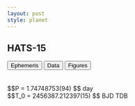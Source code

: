 ```yaml
---
layout: post
style: planet
---
```

<script src="../js/planets.js"></script>

## HATS-15

<!-- Tab links -->
<div class="tab">
<button class="tablinks" onclick="openCity(event, 'Ephemeris')">Ephemeris</button>
<button class="tablinks" onclick="openCity(event, 'Data')">Data</button>
<button class="tablinks" onclick="openCity(event, 'Figures')">Figures</button>
</div>

<!-- Tab content -->
<div id="Ephemeris" class="tabcontent" markdown="1">
<br/><br/>
$$P = 1.74748753(94) $$ day <br/>
$$T_0 = 2456387.212397(15) $$ BJD TDB
<br/><br/>
<br/><br/>
</div>


